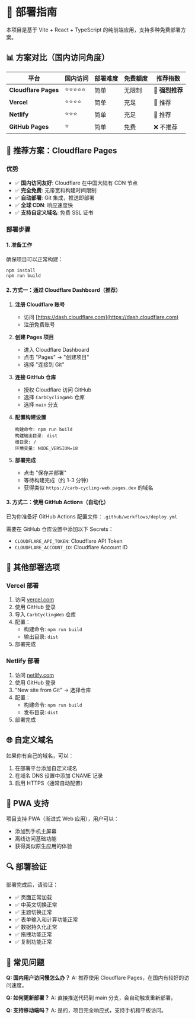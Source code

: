 # 🚀 部署指南

本项目是基于 Vite + React + TypeScript 的纯前端应用，支持多种免费部署方案。

## 📊 方案对比（国内访问角度）

| 平台                 | 国内访问   | 部署难度 | 免费额度 | 推荐指数        |
| -------------------- | ---------- | -------- | -------- | --------------- |
| **Cloudflare Pages** | ⭐⭐⭐⭐⭐ | 简单     | 无限制   | 🥇 **强烈推荐** |
| **Vercel**           | ⭐⭐⭐⭐   | 简单     | 充足     | 🥈 推荐         |
| **Netlify**          | ⭐⭐⭐     | 简单     | 充足     | 🥉 推荐         |
| **GitHub Pages**     | ⭐         | 简单     | 免费     | ❌ 不推荐       |

## 🌟 推荐方案：Cloudflare Pages

### 优势

- ✅ **国内访问友好**: Cloudflare 在中国大陆有 CDN 节点
- ✅ **完全免费**: 无带宽和构建时间限制
- ✅ **自动部署**: Git 集成，推送即部署
- ✅ **全球 CDN**: 响应速度快
- ✅ **支持自定义域名**: 免费 SSL 证书

### 部署步骤

#### 1. 准备工作

确保项目可以正常构建：

```bash
npm install
npm run build
```

#### 2. 方式一：通过 Cloudflare Dashboard（推荐）

1. **注册 Cloudflare 账号**
   - 访问 [https://dash.cloudflare.com](https://dash.cloudflare.com)
   - 注册免费账号

2. **创建 Pages 项目**
   - 进入 Cloudflare Dashboard
   - 点击 "Pages" → "创建项目"
   - 选择 "连接到 Git"

3. **连接 GitHub 仓库**
   - 授权 Cloudflare 访问 GitHub
   - 选择 `CarbCyclingWeb` 仓库
   - 选择 `main` 分支

4. **配置构建设置**

   ```
   构建命令: npm run build
   构建输出目录: dist
   根目录: /
   环境变量: NODE_VERSION=18
   ```

5. **部署完成**
   - 点击 "保存并部署"
   - 等待构建完成（约 1-3 分钟）
   - 获得类似 `https://carb-cycling-web.pages.dev` 的域名

#### 3. 方式二：使用 GitHub Actions（自动化）

已为你准备好 GitHub Actions 配置文件：`.github/workflows/deploy.yml`

需要在 GitHub 仓库设置中添加以下 Secrets：

- `CLOUDFLARE_API_TOKEN`: Cloudflare API Token
- `CLOUDFLARE_ACCOUNT_ID`: Cloudflare Account ID

## 🔧 其他部署选项

### Vercel 部署

1. 访问 [vercel.com](https://vercel.com)
2. 使用 GitHub 登录
3. 导入 `CarbCyclingWeb` 仓库
4. 配置：
   - 构建命令: `npm run build`
   - 输出目录: `dist`
5. 部署完成

### Netlify 部署

1. 访问 [netlify.com](https://netlify.com)
2. 使用 GitHub 登录
3. "New site from Git" → 选择仓库
4. 配置：
   - 构建命令: `npm run build`
   - 发布目录: `dist`
5. 部署完成

## 🌐 自定义域名

如果你有自己的域名，可以：

1. 在部署平台添加自定义域名
2. 在域名 DNS 设置中添加 CNAME 记录
3. 启用 HTTPS（通常自动配置）

## 📱 PWA 支持

项目支持 PWA（渐进式 Web 应用），用户可以：

- 添加到手机主屏幕
- 离线访问基础功能
- 获得类似原生应用的体验

## 🔍 部署验证

部署完成后，请验证：

- ✅ 页面正常加载
- ✅ 中英文切换正常
- ✅ 主题切换正常
- ✅ 表单输入和计算功能正常
- ✅ 数据持久化正常
- ✅ 拖拽功能正常
- ✅ 复制功能正常

## 🚨 常见问题

**Q: 国内用户访问慢怎么办？**
A: 推荐使用 Cloudflare Pages，在国内有较好的访问速度。

**Q: 如何更新部署？**
A: 直接推送代码到 main 分支，会自动触发重新部署。

**Q: 支持移动端吗？**
A: 是的，项目完全响应式，支持手机和平板访问。
